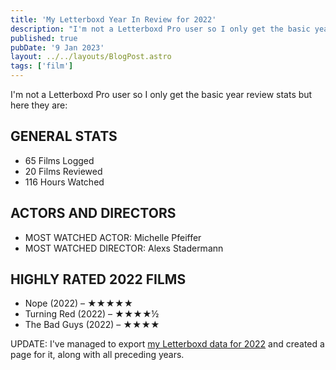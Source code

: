 ```yaml
---
title: 'My Letterboxd Year In Review for 2022'
description: "I'm not a Letterboxd Pro user so I only get the basic year review stats but here they are."
published: true
pubDate: '9 Jan 2023'
layout: ../../layouts/BlogPost.astro
tags: ['film']
---
```


I'm not a Letterboxd Pro user so I only get the basic year review stats but here they are:

## GENERAL STATS

* 65 Films Logged
* 20 Films Reviewed
* 116 Hours Watched

## ACTORS AND DIRECTORS

* MOST WATCHED ACTOR: Michelle Pfeiffer
* MOST WATCHED DIRECTOR: Alexs Stadermann

## HIGHLY RATED 2022 FILMS
* Nope (2022) &ndash; ★★★★★
* Turning Red (2022) &ndash; ★★★★½
* The Bad Guys (2022) &ndash; ★★★★

UPDATE: I've managed to export [my Letterboxd data for 2022](/letterboxd-diaries/#2022) and created a page for it, along with all preceding years.
